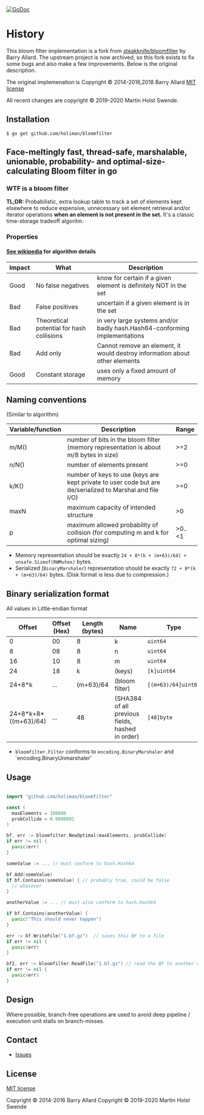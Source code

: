 
[![GoDoc](https://godoc.org/github.com/holiman/bloomfilter?status.png)](https://godoc.org/github.com/holiman/bloomfilter)

# History

This bloom filter implementation is a fork from [steakknife/bloomfilter](https://github.com/steakknife/bloomfilter) by Barry Allard. 
The upstream project is now archived, so this fork exists to fix some bugs and also
make a few improvements. Below is the original description. 

The original implemenation is Copyright © 2014-2016,2018 Barry Allard
[MIT license](MIT-LICENSE.txt)

All recent changes are copyright © 2019-2020 Martin Holst Swende. 

## Installation 

```
$ go get github.com/holiman/bloomfilter
```

## Face-meltingly fast, thread-safe, marshalable, unionable, probability- and optimal-size-calculating Bloom filter in go

### WTF is a bloom filter

**TL;DR:** Probabilistic, extra lookup table to track a set of elements kept elsewhere to reduce expensive, unnecessary set element retrieval and/or iterator operations **when an element is not present in the set.** It's a classic time-storage tradeoff algoritm.

### Properties

#### [See wikipedia](https://en.wikipedia.org/wiki/Bloom_filter) for algorithm details

|Impact|What|Description|
|---|---|---|
|Good|No false negatives|know for certain if a given element is definitely NOT in the set|
|Bad|False positives|uncertain if a given element is in the set|
|Bad|Theoretical potential for hash collisions|in very large systems and/or badly hash.Hash64-conforming implementations|
|Bad|Add only|Cannot remove an element, it would destroy information about other elements|
|Good|Constant storage|uses only a fixed amount of memory|

## Naming conventions

(Similar to algorithm)

|Variable/function|Description|Range|
|---|---|---|
|m/M()|number of bits in the bloom filter (memory representation is about m/8 bytes in size)|>=2|
|n/N()|number of elements present|>=0|
|k/K()|number of keys to use (keys are kept private to user code but are de/serialized to Marshal and file I/O)|>=0|
|maxN|maximum capacity of intended structure|>0|
|p|maximum allowed probability of collision (for computing m and k for optimal sizing)|>0..<1|

- Memory representation should be exactly `24 + 8*(k + (m+63)/64) + unsafe.Sizeof(RWMutex)` bytes.
- Serialized (`BinaryMarshaler`) representation should be exactly `72 + 8*(k + (m+63)/64)` bytes. (Disk format is less due to compression.)

## Binary serialization format

All values in Little-endian format

|Offset|Offset (Hex)|Length (bytes)|Name|Type|
|---|---|---|---|---|
|0|00|8|k|`uint64`|
|8|08|8|n|`uint64`|
|16|10|8|m|`uint64`|
|24|18|k|(keys)|`[k]uint64`|
|24+8*k|...|(m+63)/64|(bloom filter)|`[(m+63)/64]uint64`|
|24+8\*k+8\*((m+63)/64)|...|48|(SHA384 of all previous fields, hashed in order)|`[48]byte`|

- `bloomfilter.Filter` conforms to `encoding.BinaryMarshaler` and `encoding.BinaryUnmarshaler'

## Usage

```go

import "github.com/holiman/bloomfilter"

const (
  maxElements = 100000
  probCollide = 0.0000001
)

bf, err := bloomfilter.NewOptimal(maxElements, probCollide)
if err != nil {
  panic(err)
}

someValue := ... // must conform to hash.Hash64

bf.Add(someValue)
if bf.Contains(someValue) { // probably true, could be false
  // whatever
}

anotherValue := ... // must also conform to hash.Hash64

if bf.Contains(anotherValue) {
  panic("This should never happen")
}

err := bf.WriteFile("1.bf.gz")  // saves this BF to a file
if err != nil {
  panic(err)
}

bf2, err := bloomfilter.ReadFile("1.bf.gz") // read the BF to another var
if err != nil {
  panic(err)
}
```


## Design

Where possible, branch-free operations are used to avoid deep pipeline / execution unit stalls on branch-misses.

## Contact

- [Issues](https://github.com/holiman/bloomfilter/issues)

## License

[MIT license](MIT-LICENSE.txt)

Copyright © 2014-2016 Barry Allard
Copyright © 2019-2020 Martin Holst Swende

